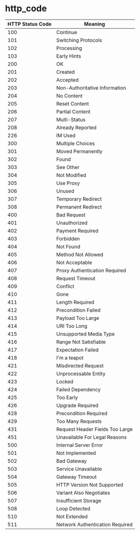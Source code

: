 # http_code

| HTTP Status Code | Meaning                         |
| ---------------- | ------------------------------- |
| 100              | Continue                        |
| 101              | Switching Protocols             |
| 102              | Processing                      |
| 103              | Early Hints                     |
| 200              | OK                              |
| 201              | Created                         |
| 202              | Accepted                        |
| 203              | Non-Authoritative Information   |
| 204              | No Content                      |
| 205              | Reset Content                   |
| 206              | Partial Content                 |
| 207              | Multi-Status                    |
| 208              | Already Reported                |
| 226              | IM Used                         |
| 300              | Multiple Choices                |
| 301              | Moved Permanently               |
| 302              | Found                           |
| 303              | See Other                       |
| 304              | Not Modified                    |
| 305              | Use Proxy                       |
| 306              | Unused                          |
| 307              | Temporary Redirect              |
| 308              | Permanent Redirect              |
| 400              | Bad Request                     |
| 401              | Unauthorized                    |
| 402              | Payment Required                |
| 403              | Forbidden                       |
| 404              | Not Found                       |
| 405              | Method Not Allowed              |
| 406              | Not Acceptable                  |
| 407              | Proxy Authentication Required   |
| 408              | Request Timeout                 |
| 409              | Conflict                        |
| 410              | Gone                            |
| 411              | Length Required                 |
| 412              | Precondition Failed             |
| 413              | Payload Too Large               |
| 414              | URI Too Long                    |
| 415              | Unsupported Media Type          |
| 416              | Range Not Satisfiable           |
| 417              | Expectation Failed              |
| 418              | I'm a teapot                    |
| 421              | Misdirected Request             |
| 422              | Unprocessable Entity            |
| 423              | Locked                          |
| 424              | Failed Dependency               |
| 425              | Too Early                       |
| 426              | Upgrade Required                |
| 428              | Precondition Required           |
| 429              | Too Many Requests               |
| 431              | Request Header Fields Too Large |
| 451              | Unavailable For Legal Reasons   |
| 500              | Internal Server Error           |
| 501              | Not Implemented                 |
| 502              | Bad Gateway                     |
| 503              | Service Unavailable             |
| 504              | Gateway Timeout                 |
| 505              | HTTP Version Not Supported      |
| 506              | Variant Also Negotiates         |
| 507              | Insufficient Storage            |
| 508              | Loop Detected                   |
| 510              | Not Extended                    |
| 511              | Network Authentication Required |
